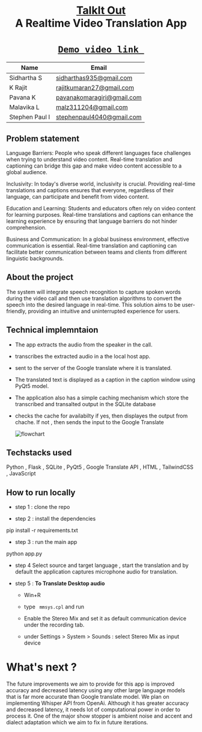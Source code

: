 <h1 align="center" style="border-bottom: none">
    <b>
        <a href = "https://sidhartha-s-935.github.io/Videocall_translation/">TalkIt Out<a>
    </b>
    <br>
    A Realtime Video Translation App <br>
</h1>

# <center> [`Demo video link `](https://www.youtube.com/watch?v=sqxjYGoxZUg) </center>

| Name        | Email                      |
| ----------- | -------------------------- |
| Sidhartha S | sidharthas935@gmail.com    |
| K Rajit     | rajitkumaran27@gmail.com   |
| Pavana K    | pavanakomaragiri@gmail.com |
| Malavika L  | malz311204@gmail.com       |
| Stephen Paul I | stephenpaul4040@gmail.com |

## Problem statement

Language Barriers: People who speak different languages face challenges when trying to understand video content. Real-time translation and captioning can bridge this gap and make video content accessible to a global audience.

Inclusivity: In today's diverse world, inclusivity is crucial. Providing real-time translations and captions ensures that everyone, regardless of their language, can participate and benefit from video content.

Education and Learning: Students and educators often rely on video content for learning purposes. Real-time translations and captions can enhance the learning experience by ensuring that language barriers do not hinder comprehension.

Business and Communication: In a global business environment, effective communication is essential. Real-time translation and captioning can facilitate better communication between teams and clients from different linguistic backgrounds.

## About the project

The system will integrate speech recognition to capture spoken words during the video call and then use translation algorithms to convert the speech into the desired language in real-time. This solution aims to be user-friendly, providing an intuitive and uninterrupted experience for users.

## Technical implemntaion

- The app extracts the audio from the speaker in the call.
- transcribes the extracted audio in a the local host app.
- sent to the server of the Google translate where it is translated.
- The translated text is displayed as a caption in the caption window using PyQt5 model.
- The application also has a simple caching mechanism which store the transcribed and transalted output in the SQLite database
- checks the cache for availabilty if yes, then displayes the output from chache. If not , then sends the input to the Google Translate

  ![flowchart](https://cdn.discordapp.com/attachments/1155138775853322320/1218810800982986833/image.png?ex=66090503&is=65f69003&hm=4c7d82e51188065275960db38d7a1c3b382699a2d7ec7b6a0204c3fb561eeb82&)

## Techstacks used

Python , Flask , SQLite , PyQt5 , Google Translate API , HTML , TailwindCSS , JavaScript

## How to run locally

- step 1 : clone the repo

- step 2 : install the dependencies


pip install -r requirements.txt


- step 3 : run the main app


python app.py


- step 4
  Select source and target language , start the translation and by default the application captures microphone audio for translation.

- step 5 : <b>To Translate Desktop audio</b>

  - Win+R

  - type ` mmsys.cpl` and run

  - Enable the Stereo Mix and set it as default communication device under the recording tab.

  - under Settings > System > Sounds : select Stereo Mix as input device

# What's next ?

The future improvements we aim to provide for this app is improved accuracy and
decreased latency using any other large language models that is far more accurate than Google translate model.
We plan on implementing Whisper API from OpenAi. Although it has greater accuracy and decreased latency, it needs lot of computational power in order to process it.
One of the major show stopper is ambient noise and accent and dialect adaptation which
we aim to fix in future iterations.

